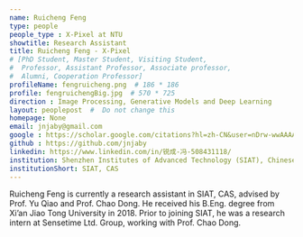 ```yaml
---
name: Ruicheng Feng
type: people
people_type : X-Pixel at NTU
showtitle: Research Assistant
title: Ruicheng Feng - X-Pixel
# [PhD Student, Master Student, Visiting Student,
#  Professor, Assistant Professor, Associate professor,
#  Alumni, Cooperation Professor]
profileName: fengruicheng.png  # 186 * 186
profile: fengruichengBig.jpg  # 570 * 725
direction : Image Processing, Generative Models and Deep Learning
layout: peoplepost  #  Do not change this
homepage: None
email: jnjaby@gmail.com
google : https://scholar.google.com/citations?hl=zh-CN&user=nDrw-wwAAAAJ
github : https://github.com/jnjaby
linkedin: https://www.linkedin.com/in/锐成-冯-508431118/
institution: Shenzhen Institutes of Advanced Technology (SIAT), Chinese Academy of Sciences (CAS)
institutionShort: SIAT, CAS
---
```


Ruicheng Feng is currently a research assistant in SIAT, CAS, advised by Prof. Yu Qiao and Prof. Chao Dong. He received his B.Eng. degree from Xi’an Jiao Tong University in 2018. Prior to joining SIAT, he was a research intern at Sensetime Ltd. Group, working with Prof. Chao Dong.

